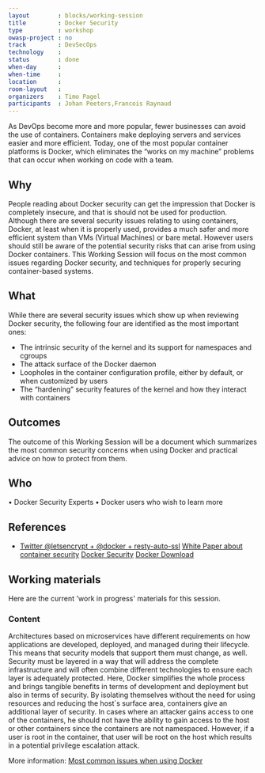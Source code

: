```yaml
---
layout        : blocks/working-session
title         : Docker Security
type          : workshop
owasp-project : no
track         : DevSecOps
technology    :
status        : done
when-day      : 
when-time     : 
location      : 
room-layout   : 
organizers    : Timo Pagel
participants  : Johan Peeters,Francois Raynaud
---
```


As DevOps become more and more popular, fewer businesses can avoid the use of containers. Containers make deploying servers and services easier and more efficient. Today, one of the most popular container platforms is Docker, which eliminates the “works on my machine” problems that can occur when working on code with a team. 

## Why

People reading about Docker security can get the impression that Docker is completely insecure, and that is should not be used for production. Although there are several security issues relating to using containers, Docker, at least when it is properly used, provides a much safer and more efficient system than VMs (Virtual Machines) or bare metal.
However users should still be aware of the potential security risks that can arise from using Docker containers.
This Working Session will focus on the most common issues regarding Docker security, and techniques for properly securing container-based systems.

## What

While there are several security issues which show up when reviewing Docker security, the following four are identified as the most important ones:
- The intrinsic security of the kernel and its support for namespaces and cgroups
- The attack surface of the Docker daemon
- Loopholes in the container configuration profile, either by default, or when customized by users
- The “hardening” security features of the kernel and how they interact with containers

## Outcomes

The outcome of this Working Session will be a document which summarizes the most common security concerns when using Docker and practical advice on how to protect from them.

## Who

•	Docker Security Experts
•	Docker users who wish to learn more

## References

 - <a href="https://twitter.com/bpedro/status/859862631921987586">Twitter @letsencrypt + @docker + resty-auto-ssl</a>
 <a href="https://d3oypxn00j2a10.cloudfront.net/assets/img/Docker%20Security/WP_Intro_to_container_security_03.20.2015.pdf">White Paper about container security</a>
 <a href="https://docs.docker.com/engine/security/security/">Docker Security</a>
 <a href="https://github.com/docker/docker">Docker Download</a>

## Working materials

Here are the current 'work in progress' materials for this session.

### Content

Architectures based on microservices have different requirements on how applications are developed, deployed, and managed during their lifecycle. This means that security models that support them must change, as well. Security must be layered in a way that will address the complete infrastructure and will often combine different technologies to ensure each layer is adequately protected. 
Here, Docker simplifies the whole process and brings tangible benefits in terms of development and deployment but also in terms of security. By isolating themselves without the need for using resources and reducing the host´s surface area, containers give an additional layer of security. In cases where an attacker gains access to one of the containers, he should not have the ability to gain access to the host or other containers since the containers are not namespaced. However, if a user is root in the container, that user will be root on the host  which results in a potential privilege escalation attack.

More information: <a href="https://www.oreilly.com/ideas/five-security-concerns-when-using-docker">Most common issues when using Docker</a>

